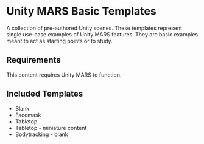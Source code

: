 # Unity MARS Basic Templates

A collection of pre-authored Unity scenes. These templates represent single use-case examples of Unity MARS features. They are basic examples meant to act as starting points or to study.

## Requirements

This content requires Unity MARS to function.

## Included Templates
* Blank
* Facemask
* Tabletop
* Tabletop - miniature content
* Bodytracking - blank